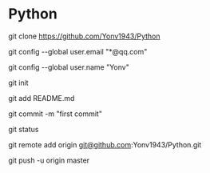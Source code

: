 # Python


git clone https://github.com/Yonv1943/Python

git config --global user.email "*@qq.com"

git config --global user.name "Yonv"



git init

git add README.md

git commit -m "first commit"

git status



git remote add origin git@github.com:Yonv1943/Python.git

git push -u origin master


